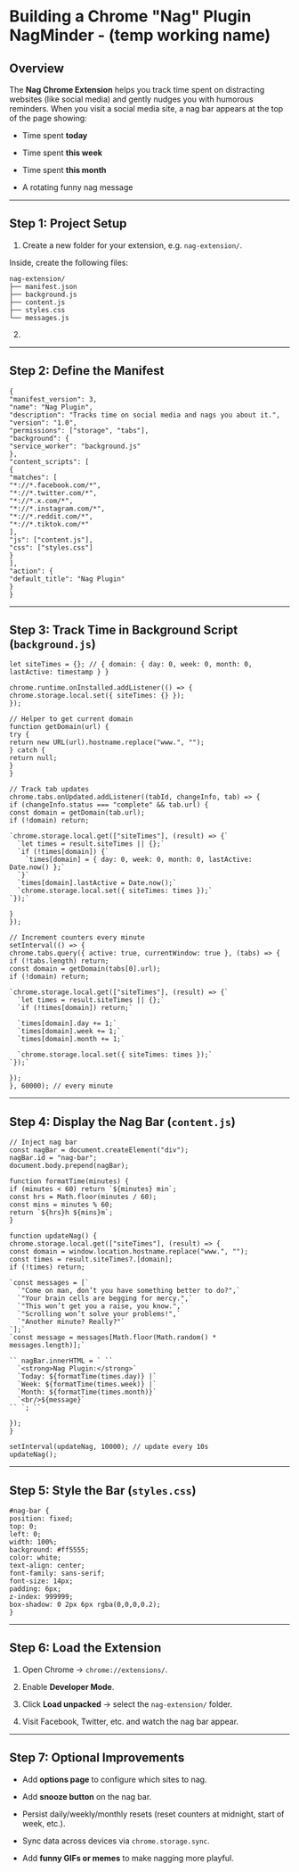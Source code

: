 # **Building a Chrome "Nag" Plugin**  **NagMinder \- (temp working name)**

## **Overview**

The **Nag Chrome Extension** helps you track time spent on distracting websites (like social media) and gently nudges you with humorous reminders. When you visit a social media site, a nag bar appears at the top of the page showing:

* Time spent **today**

* Time spent **this week**

* Time spent **this month**

* A rotating funny nag message

---

## **Step 1: Project Setup**

1. Create a new folder for your extension, e.g. `nag-extension/`.

Inside, create the following files:

 `nag-extension/`  
`├── manifest.json`  
`├── background.js`  
`├── content.js`  
`├── styles.css`  
`└── messages.js`

2. 

---

## **Step 2: Define the Manifest**

`{`  
  `"manifest_version": 3,`  
  `"name": "Nag Plugin",`  
  `"description": "Tracks time on social media and nags you about it.",`  
  `"version": "1.0",`  
  `"permissions": ["storage", "tabs"],`  
  `"background": {`  
    `"service_worker": "background.js"`  
  `},`  
  `"content_scripts": [`  
    `{`  
      `"matches": [`  
        `"*://*.facebook.com/*",`  
        `"*://*.twitter.com/*",`  
        `"*://*.x.com/*",`  
        `"*://*.instagram.com/*",`  
        `"*://*.reddit.com/*",`  
        `"*://*.tiktok.com/*"`  
      `],`  
      `"js": ["content.js"],`  
      `"css": ["styles.css"]`  
    `}`  
  `],`  
  `"action": {`  
    `"default_title": "Nag Plugin"`  
  `}`  
`}`

---

## **Step 3: Track Time in Background Script (`background.js`)**

`let siteTimes = {}; // { domain: { day: 0, week: 0, month: 0, lastActive: timestamp } }`

`chrome.runtime.onInstalled.addListener(() => {`  
  `chrome.storage.local.set({ siteTimes: {} });`  
`});`

`// Helper to get current domain`  
`function getDomain(url) {`  
  `try {`  
    `return new URL(url).hostname.replace("www.", "");`  
  `} catch {`  
    `return null;`  
  `}`  
`}`

`// Track tab updates`  
`chrome.tabs.onUpdated.addListener((tabId, changeInfo, tab) => {`  
  `if (changeInfo.status === "complete" && tab.url) {`  
    `const domain = getDomain(tab.url);`  
    `if (!domain) return;`

    `chrome.storage.local.get(["siteTimes"], (result) => {`  
      `let times = result.siteTimes || {};`  
      `if (!times[domain]) {`  
        `times[domain] = { day: 0, week: 0, month: 0, lastActive: Date.now() };`  
      `}`  
      `times[domain].lastActive = Date.now();`  
      `chrome.storage.local.set({ siteTimes: times });`  
    `});`  
  `}`  
`});`

`// Increment counters every minute`  
`setInterval(() => {`  
  `chrome.tabs.query({ active: true, currentWindow: true }, (tabs) => {`  
    `if (!tabs.length) return;`  
    `const domain = getDomain(tabs[0].url);`  
    `if (!domain) return;`

    `chrome.storage.local.get(["siteTimes"], (result) => {`  
      `let times = result.siteTimes || {};`  
      `if (!times[domain]) return;`

      `times[domain].day += 1;`  
      `times[domain].week += 1;`  
      `times[domain].month += 1;`

      `chrome.storage.local.set({ siteTimes: times });`  
    `});`  
  `});`  
`}, 60000); // every minute`

---

## **Step 4: Display the Nag Bar (`content.js`)**

`// Inject nag bar`  
`const nagBar = document.createElement("div");`  
`nagBar.id = "nag-bar";`  
`document.body.prepend(nagBar);`

`function formatTime(minutes) {`  
  ``if (minutes < 60) return `${minutes} min`;``  
  `const hrs = Math.floor(minutes / 60);`  
  `const mins = minutes % 60;`  
  ``return `${hrs}h ${mins}m`;``  
`}`

`function updateNag() {`  
  `chrome.storage.local.get(["siteTimes"], (result) => {`  
    `const domain = window.location.hostname.replace("www.", "");`  
    `const times = result.siteTimes?.[domain];`  
    `if (!times) return;`

    `const messages = [`  
      `"Come on man, don’t you have something better to do?",`  
      `"Your brain cells are begging for mercy.",`  
      `"This won’t get you a raise, you know.",`  
      `"Scrolling won’t solve your problems!",`  
      `"Another minute? Really?"`  
    `];`  
    `const message = messages[Math.floor(Math.random() * messages.length)];`

    `` nagBar.innerHTML = ` ``  
      `<strong>Nag Plugin:</strong>`   
      `Today: ${formatTime(times.day)} |`   
      `Week: ${formatTime(times.week)} |`   
      `Month: ${formatTime(times.month)}`   
      `<br/>${message}`  
    `` `; ``  
  `});`  
`}`

`setInterval(updateNag, 10000); // update every 10s`  
`updateNag();`

---

## **Step 5: Style the Bar (`styles.css`)**

`#nag-bar {`  
  `position: fixed;`  
  `top: 0;`  
  `left: 0;`  
  `width: 100%;`  
  `background: #ff5555;`  
  `color: white;`  
  `text-align: center;`  
  `font-family: sans-serif;`  
  `font-size: 14px;`  
  `padding: 6px;`  
  `z-index: 999999;`  
  `box-shadow: 0 2px 6px rgba(0,0,0,0.2);`  
`}`

---

## **Step 6: Load the Extension**

1. Open Chrome → `chrome://extensions/`.

2. Enable **Developer Mode**.

3. Click **Load unpacked** → select the `nag-extension/` folder.

4. Visit Facebook, Twitter, etc. and watch the nag bar appear.

---

## **Step 7: Optional Improvements**

* Add **options page** to configure which sites to nag.

* Add **snooze button** on the nag bar.

* Persist daily/weekly/monthly resets (reset counters at midnight, start of week, etc.).

* Sync data across devices via `chrome.storage.sync`.

* Add **funny GIFs or memes** to make nagging more playful.

